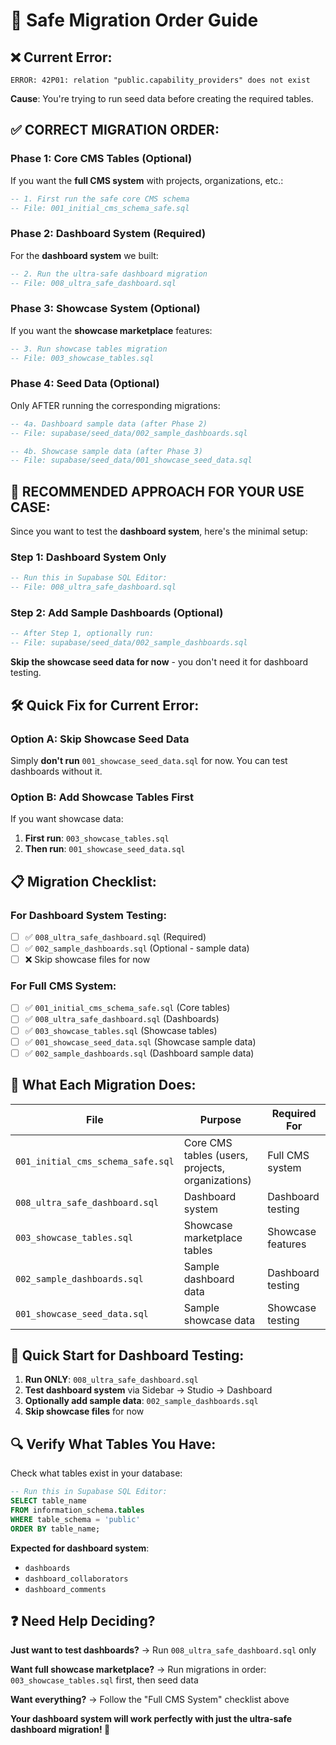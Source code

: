 # 🔄 Safe Migration Order Guide

## ❌ **Current Error:**
```
ERROR: 42P01: relation "public.capability_providers" does not exist
```

**Cause**: You're trying to run seed data before creating the required tables.

## ✅ **CORRECT MIGRATION ORDER:**

### **Phase 1: Core CMS Tables (Optional)**
If you want the **full CMS system** with projects, organizations, etc.:

```sql
-- 1. First run the safe core CMS schema
-- File: 001_initial_cms_schema_safe.sql
```

### **Phase 2: Dashboard System (Required)**
For the **dashboard system** we built:

```sql  
-- 2. Run the ultra-safe dashboard migration
-- File: 008_ultra_safe_dashboard.sql
```

### **Phase 3: Showcase System (Optional)**
If you want the **showcase marketplace** features:

```sql
-- 3. Run showcase tables migration
-- File: 003_showcase_tables.sql
```

### **Phase 4: Seed Data (Optional)**  
Only AFTER running the corresponding migrations:

```sql
-- 4a. Dashboard sample data (after Phase 2)
-- File: supabase/seed_data/002_sample_dashboards.sql

-- 4b. Showcase sample data (after Phase 3)  
-- File: supabase/seed_data/001_showcase_seed_data.sql
```

## 🎯 **RECOMMENDED APPROACH FOR YOUR USE CASE:**

Since you want to test the **dashboard system**, here's the minimal setup:

### **Step 1: Dashboard System Only**
```sql
-- Run this in Supabase SQL Editor:
-- File: 008_ultra_safe_dashboard.sql
```

### **Step 2: Add Sample Dashboards (Optional)**
```sql
-- After Step 1, optionally run:
-- File: supabase/seed_data/002_sample_dashboards.sql
```

**Skip the showcase seed data for now** - you don't need it for dashboard testing.

## 🛠️ **Quick Fix for Current Error:**

### **Option A: Skip Showcase Seed Data**
Simply **don't run** `001_showcase_seed_data.sql` for now. You can test dashboards without it.

### **Option B: Add Showcase Tables First**
If you want showcase data:

1. **First run**: `003_showcase_tables.sql`
2. **Then run**: `001_showcase_seed_data.sql`

## 📋 **Migration Checklist:**

### **For Dashboard System Testing:**
- [ ] ✅ `008_ultra_safe_dashboard.sql` (Required)
- [ ] ✅ `002_sample_dashboards.sql` (Optional - sample data)
- [ ] ❌ Skip showcase files for now

### **For Full CMS System:**
- [ ] ✅ `001_initial_cms_schema_safe.sql` (Core tables)
- [ ] ✅ `008_ultra_safe_dashboard.sql` (Dashboards) 
- [ ] ✅ `003_showcase_tables.sql` (Showcase tables)
- [ ] ✅ `001_showcase_seed_data.sql` (Showcase sample data)
- [ ] ✅ `002_sample_dashboards.sql` (Dashboard sample data)

## 🎯 **What Each Migration Does:**

| File | Purpose | Required For |
|------|---------|-------------|
| `001_initial_cms_schema_safe.sql` | Core CMS tables (users, projects, organizations) | Full CMS system |
| `008_ultra_safe_dashboard.sql` | Dashboard system | Dashboard testing |
| `003_showcase_tables.sql` | Showcase marketplace tables | Showcase features |
| `002_sample_dashboards.sql` | Sample dashboard data | Dashboard testing |
| `001_showcase_seed_data.sql` | Sample showcase data | Showcase testing |

## 🚀 **Quick Start for Dashboard Testing:**

1. **Run ONLY**: `008_ultra_safe_dashboard.sql`
2. **Test dashboard system** via Sidebar → Studio → Dashboard
3. **Optionally add sample data**: `002_sample_dashboards.sql`
4. **Skip showcase files** for now

## 🔍 **Verify What Tables You Have:**

Check what tables exist in your database:

```sql
-- Run this in Supabase SQL Editor:
SELECT table_name 
FROM information_schema.tables 
WHERE table_schema = 'public' 
ORDER BY table_name;
```

**Expected for dashboard system**:
- `dashboards`
- `dashboard_collaborators` 
- `dashboard_comments`

## ❓ **Need Help Deciding?**

**Just want to test dashboards?** → Run `008_ultra_safe_dashboard.sql` only

**Want full showcase marketplace?** → Run migrations in order: `003_showcase_tables.sql` first, then seed data

**Want everything?** → Follow the "Full CMS System" checklist above

**Your dashboard system will work perfectly with just the ultra-safe dashboard migration! 🎉**